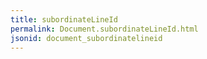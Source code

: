 ```yaml
---
title: subordinateLineId
permalink: Document.subordinateLineId.html
jsonid: document_subordinatelineid
---
```

